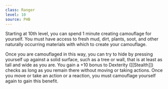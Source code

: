 ```yaml
---
class: Ranger
level: 10
source: PHB
---
```


Starting at 10th level, you can spend 1 minute creating camouflage for yourself. You must have access to fresh mud, dirt, plants, soot, and other naturally occurring materials with which to create your camouflage.

Once you are camouflaged in this way, you can try to hide by pressing yourself up against a solid surface, such as a tree or wall, that is at least as tall and wide as you are. You gain a +10 bonus to Dexterity ([[Stealth]]) checks as long as you remain there without moving or taking actions. Once you move or take an action or a reaction, you must camouflage yourself again to gain this benefit.
